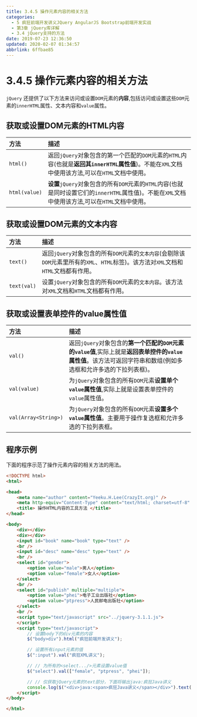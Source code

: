 ```yaml
---
title: 3.4.5 操作元素内容的相关方法
categories: 
  - 5 疯狂前端开发讲义JQuery AngularJS Bootstrap前端开发实战
  - 第3章 jQuery库详解
  - 3.4 jQuery支持的方法
date: 2019-07-23 12:36:50
updated: 2020-02-07 01:34:57
abbrlink: 6ffbae85
---
```

# 3.4.5 操作元素内容的相关方法 #
`jQuery` 还提供了以下方法来访问或设置`DOM`元素的**内容**,包括访问或设置这些`DOM`元素的`innerHTML`属性、文本内容和`value`属性。
## 获取或设置DOM元素的HTML内容 ##

|方法|描述|
|:---|:---|
|`html()`|返回`jQuery`对象包含的第一个匹配的`DOM`元素的`HTML`内容(也就是**返回其`innerHTML`属性值**)。不能在`XML`文档中使用该方法,可以在`HTML`文档中使用。|
|`html(value)`|**设置**`jQuery`对象包含的所有`DOM`元素的`HTML`内容(也就是同时设置它们的`innerHTML`属性值)。不能在`XML`文档中使用该方法,可以在`HTML`文档中使用。|
## 获取或设置DOM元素的文本内容 ##

|方法|描述|
|:---|:---|
|`text()`|返回`jQuery`对象包含的所有`DOM`元素的`文本内容`(会剔除该`DOM`元素里所有的`XML`、`HTML`标签)。该方法对`XML`文档和`HTML`文档都有作用。|
|`text(val)`|设置`jQuery`对象包含的所有`DOM`元素的`文本内容`。该方法对`XML`文档和`HTML`文档都有作用。|

## 获取或设置表单控件的value属性值 ##
|方法|描述|
|:---|:---|
|`val()`|返回`jQuery`对象包含的**第一个匹配的`DOM`元素的`value`值**,实际上就是**返回表单控件的`value`属性值**。该方法可返回字符串和数组(例如多选框和允许多选的下拉列表框)。|
|`val(value)`|为`jQuery`对象包含的所有`DOM`元素**设置单个`value`属性值**,实际上就是设置表单控件的`value`属性值。|
|`val(Array<String>)`|为`jQuery`对象包含的所有`DOM`元素**设置多个`value`属性值**。主要用于操作复选框和允许多选的下拉列表框。|


## 程序示例 ##
下面的程序示范了操作元素内容的相关方法的用法。
```html
<!DOCTYPE html>
<html>

<head>
    <meta name="author" content="Yeeku.H.Lee(CrazyIt.org)" />
    <meta http-equiv="Content-Type" content="text/html; charset=utf-8" />
    <title> 操作HTML内容的工具方法 </title>
</head>

<body>
    <div></div>
    <div></div>
    <input id="book" name="book" type="text" />
    <br />
    <input id="desc" name="desc" type="text" />
    <br />
    <select id="gender">
        <option value="male">男人</option>
        <option value="female">女人</option>
    </select>
    <br />
    <select id="publish" multiple="multiple">
        <option value="phei">电子工业出版社</option>
        <option value="ptpress">人民邮电出版社</option>
    </select>
    <br />
    <script type="text/javascript" src="../jquery-3.1.1.js">
    </script>
    <script type="text/javascript">
        // 设置body下的div元素的内容
        $("body>div").html("疯狂前端开发讲义");

        // 设置所有input元素的值
        $(":input").val("疯狂XML讲义");

        // // 为所有的<select.../>元素设置value值
        $("select").val(["female", "ptpress", "phei"]);

        // // 仅获取jQuery元素的text部分，下面将输出java:疯狂Java讲义
        console.log($("<div>java:<span>疯狂Java讲义</span></div>").text());
    </script>
</body>

</html>
```
